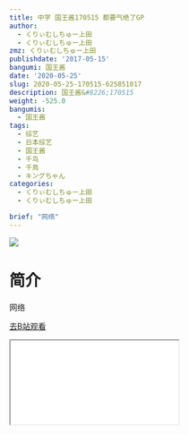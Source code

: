 ```yaml
---
title: 中字 国王酱170515 都要气绝了GP
author:
  - くりぃむしちゅー上田
  - くりぃむしちゅー上田
zmz: くりぃむしちゅー上田
publishdate: '2017-05-15'
bangumi: 国王酱
date: '2020-05-25'
slug: 2020-05-25-170515-625851017
description: 国王酱&#8226;170515
weight: -525.0
bangumis:
  - 国王酱
tags:
  - 综艺
  - 日本综艺
  - 国王酱
  - 千鸟
  - 千鳥
  - キングちゃん
categories:
  - くりぃむしちゅー上田
  - くりぃむしちゅー上田

brief: "网络"
---
```

![](https://raw.githubusercontent.com/tcgriffith/owaraisite/master/static/tmpimg/288c25ee64d25959d6bdc4e779592aa63824b77f.jpg.480.jpg)
# 简介  
网络  

[去B站观看](https://www.bilibili.com/video/av625851017/)
<div class ="resp-container"><iframe class="testiframe" src="//player.bilibili.com/player.html?aid=625851017"", scrolling="no", allowfullscreen="true" > </iframe></div> 
